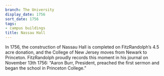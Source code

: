 ```yaml
---
branch: The University
display_date: 1756
sort_date: 1756
tags:
- campus buildings
title: Nassau Hall
---
```


In 1756, the construction of Nassau Hall is completed on FitzRandolph’s 4.5 acre donation, and the College of New Jersey moves from Newark to Princeton. FitzRandolph proudly records this moment in his journal on November 13th 1756: “Aaron Burr, President, preached the first sermon and began the school in Princeton College.”